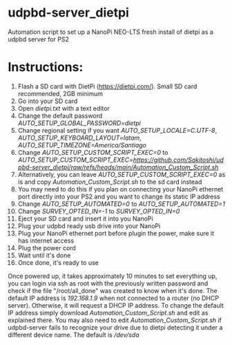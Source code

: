 # udpbd-server_dietpi
Automation script to set up a NanoPi NEO-LTS fresh install of dietpi as a udpbd server for PS2

# Instructions:
1. Flash a SD card with DietPi (https://dietpi.com/). Small SD card recommended, 2GB minimum
2. Go into your SD card
3. Open _dietpi.txt_ with a text editor
4. Change the default password _AUTO_SETUP_GLOBAL_PASSWORD=dietpi_
5. Change regional setting if you want _AUTO_SETUP_LOCALE=C.UTF-8_, _AUTO_SETUP_KEYBOARD_LAYOUT=latam_, _AUTO_SETUP_TIMEZONE=America/Santiago_
6. Change _AUTO_SETUP_CUSTOM_SCRIPT_EXEC=0_ to _AUTO_SETUP_CUSTOM_SCRIPT_EXEC=https://github.com/Sakitoshi/udpbd-server_dietpi/raw/refs/heads/main/Automation_Custom_Script.sh_
7. Alternatively, you can leave _AUTO_SETUP_CUSTOM_SCRIPT_EXEC=0_ as is and copy _Automation_Custom_Script.sh_ to the sd card instead
8. You may need to do this if you plan on connecting your NanoPi ethernet port directly into your PS2 and you want to change its static IP address
9. Change _AUTO_SETUP_AUTOMATED=0_ to _AUTO_SETUP_AUTOMATED=1_
10. Change _SURVEY_OPTED_IN=-1_ to _SURVEY_OPTED_IN=0_
11. Eject your SD card and insert it into you NanoPi
12. Plug your udpbd ready usb drive into your NanoPi
13. Plug your NanoPi ethernet port before plugin the power, make sure it has internet access
14. Plug the power cord
15. Wait until it's done
16. Once done, it's ready to use

Once powered up, it takes approximately 10 minutes to set everything up, you can login via ssh as root with the previously written password and check if the file "/root/all_done" was created to know when it's done.
The default IP address is _192.168.1.9_ when not connected to a router (no DHCP server). Otherwise, it will request a DHCP IP address.
To change the default IP address simply download _Automation_Custom_Script.sh_ and edit as explained there.
You may also need to edit _Automation_Custom_Script.sh_ if udpbd-server fails to recognize your drive due to dietpi detecting it under a different device name. The default is _/dev/sda_
